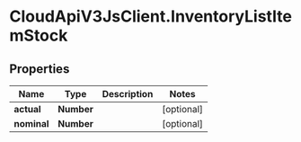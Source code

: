 # CloudApiV3JsClient.InventoryListItemStock

## Properties
Name | Type | Description | Notes
------------ | ------------- | ------------- | -------------
**actual** | **Number** |  | [optional] 
**nominal** | **Number** |  | [optional] 


